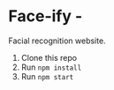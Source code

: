# Face-ify -
Facial recognition website.

1. Clone this repo
2. Run `npm install`
3. Run `npm start`
